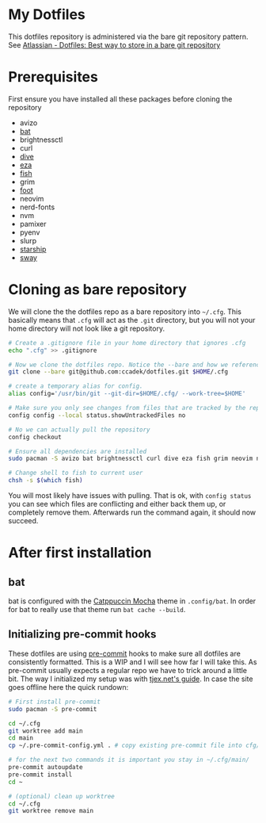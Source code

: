 # My Dotfiles

This dotfiles repository is administered via the bare git repository pattern. See [Atlassian - Dotfiles: Best way to store in a bare git repository ](https://www.atlassian.com/git/tutorials/dotfiles)

# Prerequisites

First ensure you have installed all these packages before cloning the repository

- avizo
- [bat](https://github.com/sharkdp/bat)
- brightnessctl
- curl
- [dive](https://github.com/wagoodman/dive)
- [eza](https://github.com/eza-community/eza)
- [fish](https://github.com/fish-shell/fish-shell)
- grim
- [foot](https://codeberg.org/dnkl/foot)
- neovim
- nerd-fonts
- nvm
- pamixer
- pyenv
- slurp
- [starship](https://github.com/starship/starship)
- [sway](https://github.com/swaywm/sway)

# Cloning as bare repository

We will clone the the dotfiles repo as a bare repository into `~/.cfg`. This basically means that `.cfg` will act as the `.git` directory, but you will not your home directory will not look like a git repository.

```bash
# Create a .gitignore file in your home directory that ignores .cfg
echo ".cfg" >> .gitignore

# Now we clone the dotfiles repo. Notice the --bare and how we reference the .cfg folder
git clone --bare git@github.com:ccadek/dotfiles.git $HOME/.cfg

# create a temporary alias for config.
alias config='/usr/bin/git --git-dir=$HOME/.cfg/ --work-tree=$HOME'

# Make sure you only see changes from files that are tracked by the repo
config config --local status.showUntrackedFiles no

# No we can actually pull the repository
config checkout

# Ensure all dependencies are installed
sudo pacman -S avizo bat brightnessctl curl dive eza fish grim neovim nerd-fonts pyenv slurp starship sway

# Change shell to fish to current user
chsh -s $(which fish)
```

You will most likely have issues with pulling. That is ok, with `config status` you can see which files are conflicting and either back them up, or completely remove them. Afterwards run the command again, it should now succeed.

# After first installation

## bat

bat is configured with the [Catppuccin Mocha](https://github.com/catppuccin/bat) theme in `.config/bat`. In order for bat to really use that theme run `bat cache --build`.

## Initializing pre-commit hooks

These dotfiles are using [pre-commit](https://pre-commit.com/) hooks to make sure all dotfiles are consistently formatted. This is a WIP and I will see how far I will take this. As pre-commit usually expects a regular repo we have to trick around a little bit.
The way I initialized my setup was with [tjex.net's guide](https://tjex.net/hacks/neovim-using-pre-commit-and-gitleaks-with-dotfiles/). In case the site goes offline here the quick rundown:

```bash
# First install pre-commit
sudo pacman -S pre-commit

cd ~/.cfg
git worktree add main
cd main
cp ~/.pre-commit-config.yml . # copy existing pre-commit file into cfg/main/.pre-commit-config.yml

# for the next two commands it is important you stay in ~/.cfg/main/
pre-commit autoupdate
pre-commit install
cd ~

# (optional) clean up worktree
cd ~/.cfg
git worktree remove main
```
